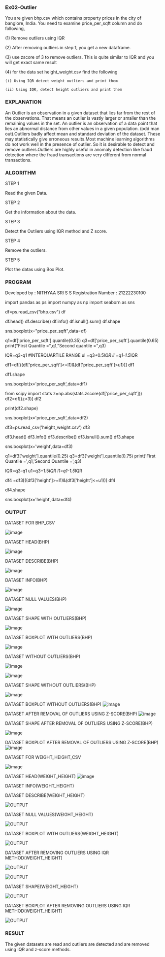 ### Ex02-Outlier

You are given bhp.csv which contains property prices in the city of banglore, India. You need to examine price_per_sqft column and do following,

(1) Remove outliers using IQR 

(2) After removing outliers in step 1, you get a new dataframe.

(3) use zscore of 3 to remove outliers. This is quite similar to IQR and you will get exact same result

(4) for the data set height_weight.csv find the following

    (i) Using IQR detect weight outliers and print them

    (ii) Using IQR, detect height outliers and print them
### EXPLANATION

An Outlier is an observation in a given dataset that lies far from the rest of the observations. That means an outlier is vastly larger or smaller than the remaining values in the set. An outlier is an observation of a data point that lies an abnormal distance from other values in a given population. (odd man out).Outliers badly affect mean and standard deviation of the dataset. These may statistically give erroneous results.Most machine learning algorithms do not work well in the presence of outlier. So it is desirable to detect and remove outliers.Outliers are highly useful in anomaly detection like fraud detection where the fraud transactions are very different from normal transactions.

### ALGORITHM
STEP 1

Read the given Data.

STEP 2

Get the information about the data.

STEP 3

Detect the Outliers using IQR method and Z score.

STEP 4

Remove the outliers.

STEP 5

Plot the datas using Box Plot.

### PROGRAM

Developed by : NITHYAA SRI S S
Registration Number : 21222230100

import pandas as ps
import numpy as np
import seaborn as sns

df=ps.read_csv("bhp.csv")
df

df.head()
df.describe()
df.info()
df.isnull().sum()
df.shape

sns.boxplot(x="price_per_sqft",data=df)

q1=df['price_per_sqft'].quantile(0.35)
q3=df['price_per_sqft'].quantile(0.65)
print("First Quantile =",q1,"Second quantile =",q3)

IQR=q3-q1 #INTERQUARTILE RANGE
ul =q3+0.5*IQR
ll =q1-1.5*IQR

df1=df[((df['price_per_sqft']<=l1)&(df['price_per_sqft']>u1))]
df1

df1.shape

sns.boxplot(x='price_per_sqft',data=df1)

from scipy import stats
z=np.abs(stats.zscore(df['price_per_sqft']))
df2=df[(z<3)]
df2

print(df2.shape)

sns.boxplot(x='price_per_sqft',data=df2)

df3=ps.read_csv('height_weight.csv')
df3

df3.head()
df3.info()
df3.describe()
df3.isnull().sum()
df3.shape

sns.boxplot(x='weight',data=df3)

q1=df3['weight'].quantile(0.25)
q3=df3['weight'].quantile(0.75)
print('First Quantile =',q1,'Second Quantile =',q3)

IQR=q3-q1
u1=q3+1.5*IQR
l1=q1-1.5*IQR

df4 =df3[((df3['height']>=l1)&(df3['height']<=u1))]
df4

df4.shape

sns.boxplot(x='height',data=df4)

### OUTPUT

DATASET FOR BHP_CSV

![image](https://user-images.githubusercontent.com/119122478/226988895-064ab566-97dd-47b4-86b1-02e88d8a8fbd.png)

DATASET HEAD(BHP)

![image](https://user-images.githubusercontent.com/119122478/226989063-14bdde0a-5135-4aa7-b9b8-93a4f616045b.png)

DATASET DESCRIBE(BHP)

![image](https://user-images.githubusercontent.com/119122478/226989266-64ac4d6a-f569-4275-a1b8-ef4e65c01dc4.png)

DATASET INFO(BHP)

![image](https://user-images.githubusercontent.com/119122478/226989461-4f5c96bb-7b40-46ad-8d1e-8435a2de7112.png)

DATASET NULL VALUES(BHP)

![image](https://user-images.githubusercontent.com/119122478/226989690-7839803a-776f-4b3f-9a55-071529591f93.png)

DATASET SHAPE WITH OUTLIERS(BHP)

![image](https://user-images.githubusercontent.com/119122478/226989802-5cbdd8a5-0677-4ea3-baeb-a1cc491f4145.png)

DATASET BOXPLOT WITH OUTLIERS(BHP)

![image](https://user-images.githubusercontent.com/119122478/226989950-e0a6220e-f291-40f6-bbb2-49e69d89ed96.png)

DATASET WITHOUT OUTLIERS(BHP)

![image](https://user-images.githubusercontent.com/119122478/226990067-031960e2-0653-4972-aa8d-e6d2f5f48815.png)

![image](https://user-images.githubusercontent.com/119122478/226990187-d0b3c45a-7c65-472b-a376-8e2da79d98b3.png)

DATASET SHAPE WITHOUT OUTLIERS(BHP)

![image](https://user-images.githubusercontent.com/119122478/226990398-72ce7796-0182-4f15-b3e0-07585f4514f6.png)


DATASET BOXPLOT WITHOUT OUTLIERS(BHP)
![image](https://user-images.githubusercontent.com/119122478/226990513-6ad72c55-5dc3-45f5-924c-70d60eb9617b.png)


DATASET AFTER REMOVAL OF OUTLIERS USING Z-SCORE(BHP)
![image](https://user-images.githubusercontent.com/119122478/226990568-381d8e66-282c-443f-8e79-ffa06aaffb30.png)


DATASET SHAPE AFTER REMOVAL OF OUTLIERS USING Z-SCORE(BHP)
 
![image](https://user-images.githubusercontent.com/119122478/226990681-c08837e9-af17-42b6-a748-1836fe1a5698.png)


DATASET BOXPLOT AFTER REMOVAL OF OUTLIERS USING Z-SCORE(BHP)
![image](https://user-images.githubusercontent.com/119122478/226990778-6ad63f6c-cacb-45d0-ba4a-f76ec2bb11b6.png)


DATASET FOR WEIGHT_HEIGHT_CSV

![image](https://user-images.githubusercontent.com/119122478/226990885-b4465adb-0319-435d-85d2-4e06b48aa65b.png)


DATASET HEAD(WEIGHT_HEIGHT)
![image](https://user-images.githubusercontent.com/119122478/226991016-bf777891-16b8-468a-96bb-86223333b9b1.png)


DATASET INFO(WEIGHT_HEIGHT)



DATASET DESCRIBE(WEIGHT_HEIGHT)

![OUTPUT](dataset18.png)

DATASET NULL VALUES(WEIGHT_HEIGHT)

![OUTPUT](dataset19.png)

DATASET BOXPLOT WITH OUTLIERS(WEIGHT_HEIGHT)

![OUTPUT](dataset%2020.png)

DATASET AFTER REMOVING OUTLIERS USING IQR METHOD(WEIGHT_HEIGHT)

![OUTPUT](dataset%2021.png)

![OUTPUT](dataset%2022.png)

DATASET SHAPE(WEIGHT_HEIGHT)

![OUTPUT](dataset%2023.png)

DATASET BOXPLOT AFTER REMOVING OUTLIERS USING IQR METHOD(WEIGHT_HEIGHT)

![OUTPUT](dataset24.png)


### RESULT

The given datasets are read and outliers are detected and are removed using IQR and z-score methods.











